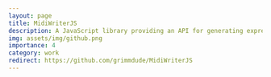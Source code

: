 ```yaml
---
layout: page
title: MidiWriterJS
description: A JavaScript library providing an API for generating expressive multi-track MIDI files and JSON.
img: assets/img/github.png
importance: 4
category: work
redirect: https://github.com/grimmdude/MidiWriterJS
---
```

